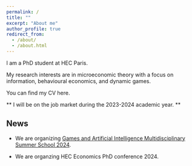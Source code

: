 ```yaml
---
permalink: /
title: ""
excerpt: "About me"
author_profile: true
redirect_from: 
  - /about/
  - /about.html
---
```



I am a PhD student at HEC Paris.

My research interests are in microeconomic theory with a focus on  information, behavioural economics, and dynamic games.

You can find my CV here. 

** I will be on the job market during the 2023-2024 academic year. **


## News

 - We are organizing [Games and Artificial Intelligence Multidisciplinary Summer School 2024](https://www.gaimss24.org/).

 - We are organzing HEC Economics PhD conference 2024. 



